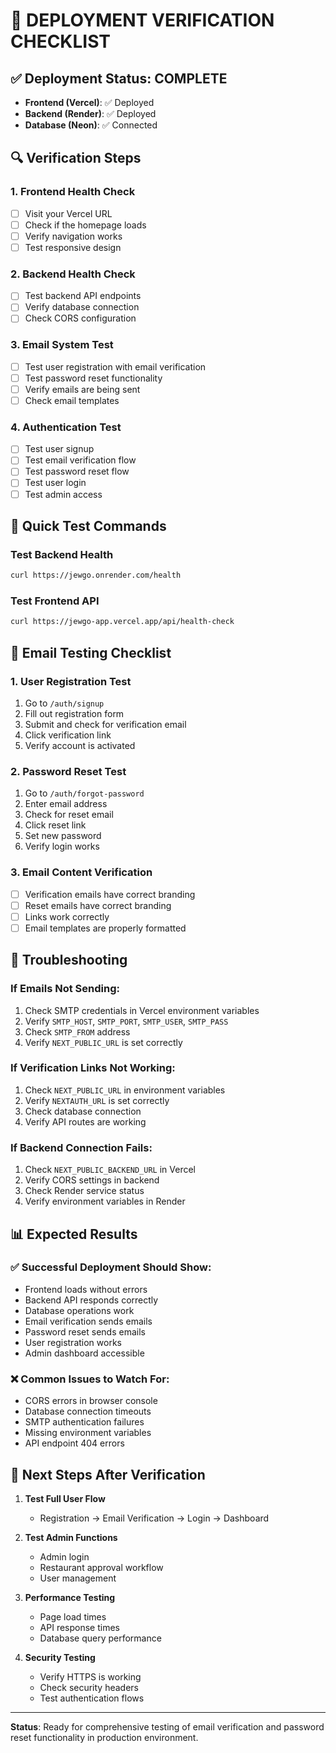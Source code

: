 # 🚀 **DEPLOYMENT VERIFICATION CHECKLIST**

## ✅ **Deployment Status: COMPLETE**
- **Frontend (Vercel)**: ✅ Deployed
- **Backend (Render)**: ✅ Deployed
- **Database (Neon)**: ✅ Connected

## 🔍 **Verification Steps**

### 1. **Frontend Health Check**
- [ ] Visit your Vercel URL
- [ ] Check if the homepage loads
- [ ] Verify navigation works
- [ ] Test responsive design

### 2. **Backend Health Check**
- [ ] Test backend API endpoints
- [ ] Verify database connection
- [ ] Check CORS configuration

### 3. **Email System Test**
- [ ] Test user registration with email verification
- [ ] Test password reset functionality
- [ ] Verify emails are being sent
- [ ] Check email templates

### 4. **Authentication Test**
- [ ] Test user signup
- [ ] Test email verification flow
- [ ] Test password reset flow
- [ ] Test user login
- [ ] Test admin access

## 🧪 **Quick Test Commands**

### Test Backend Health
```bash
curl https://jewgo.onrender.com/health
```

### Test Frontend API
```bash
curl https://jewgo-app.vercel.app/api/health-check
```

## 📧 **Email Testing Checklist**

### 1. **User Registration Test**
1. Go to `/auth/signup`
2. Fill out registration form
3. Submit and check for verification email
4. Click verification link
5. Verify account is activated

### 2. **Password Reset Test**
1. Go to `/auth/forgot-password`
2. Enter email address
3. Check for reset email
4. Click reset link
5. Set new password
6. Verify login works

### 3. **Email Content Verification**
- [ ] Verification emails have correct branding
- [ ] Reset emails have correct branding
- [ ] Links work correctly
- [ ] Email templates are properly formatted

## 🔧 **Troubleshooting**

### If Emails Not Sending:
1. Check SMTP credentials in Vercel environment variables
2. Verify `SMTP_HOST`, `SMTP_PORT`, `SMTP_USER`, `SMTP_PASS`
3. Check `SMTP_FROM` address
4. Verify `NEXT_PUBLIC_URL` is set correctly

### If Verification Links Not Working:
1. Check `NEXT_PUBLIC_URL` in environment variables
2. Verify `NEXTAUTH_URL` is set correctly
3. Check database connection
4. Verify API routes are working

### If Backend Connection Fails:
1. Check `NEXT_PUBLIC_BACKEND_URL` in Vercel
2. Verify CORS settings in backend
3. Check Render service status
4. Verify environment variables in Render

## 📊 **Expected Results**

### ✅ **Successful Deployment Should Show:**
- Frontend loads without errors
- Backend API responds correctly
- Database operations work
- Email verification sends emails
- Password reset sends emails
- User registration works
- Admin dashboard accessible

### ❌ **Common Issues to Watch For:**
- CORS errors in browser console
- Database connection timeouts
- SMTP authentication failures
- Missing environment variables
- API endpoint 404 errors

## 🎯 **Next Steps After Verification**

1. **Test Full User Flow**
   - Registration → Email Verification → Login → Dashboard

2. **Test Admin Functions**
   - Admin login
   - Restaurant approval workflow
   - User management

3. **Performance Testing**
   - Page load times
   - API response times
   - Database query performance

4. **Security Testing**
   - Verify HTTPS is working
   - Check security headers
   - Test authentication flows

---

**Status**: Ready for comprehensive testing of email verification and password reset functionality in production environment.
